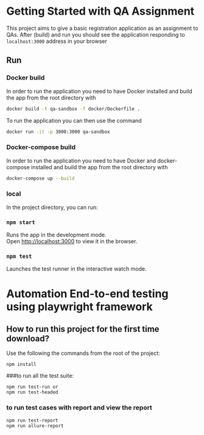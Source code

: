 # Getting Started with QA Assignment

This project aims to give a basic registration application as an assignment to QAs.
After (build) and run you should see the application responding to `localhost:3000` address in your browser

## Run

### Docker build

In order to run the application you need to have Docker installed and build the app from the root directory with
```bash
docker build -t qa-sandbox -f docker/Dockerfile .
```

To run the application you can then use the command 
```bash
docker run -it -p 3000:3000 qa-sandbox
```

### Docker-compose build

In order to run the application you need to have Docker and docker-compose installed and build the app from the root directory with
```bash
docker-compose up --build
```

### local

In the project directory, you can run:

### `npm start`

Runs the app in the development mode.\
Open [http://localhost:3000](http://localhost:3000) to view it in the browser.

### `npm test`

Launches the test runner in the interactive watch mode.

# Automation End-to-end testing using playwright framework


## How to run this project for the first time download?
Use the following the commands from the root of the project: 
```shell
npm install 
```


###to run all the test suite: 
```shell
npm run test-run or
npm run test-headed
```


### to run test cases with report and view the report
```shell
npm run test-report
npm run allure-report
```
